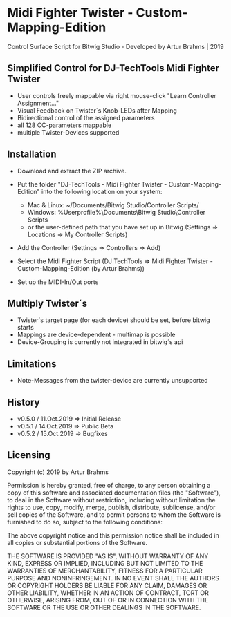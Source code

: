 # Midi Fighter Twister - Custom-Mapping-Edition 
Control Surface Script for Bitwig Studio - Developed by Artur Brahms | 2019

## Simplified Control for DJ-TechTools Midi Fighter Twister

- User controls freely mappable via right mouse-click "Learn Controller Assignment..."
- Visual Feedback on Twister´s Knob-LEDs after Mapping
- Bidirectional control of the assigned parameters
- all 128 CC-parameters mappable
- multiple Twister-Devices supported



## Installation

- Download and extract the ZIP archive.
- Put the folder "DJ-TechTools - Midi Fighter Twister - Custom-Mapping-Edition" into the following location on your system:
	- Mac & Linux: ~/Documents/Bitwig Studio/Controller Scripts/
	- Windows: %Userprofile%\Documents\Bitwig Studio\Controller Scripts
	- or the user-defined path that you have set up in Bitwig (Settings => Locations => My Controller Scripts)
	
- Add the Controller (Settings => Controllers => Add)
- Select the Midi Fighter Script (DJ TechTools => Midi Fighter Twister - Custom-Mapping-Edition (by Artur Brahms))
- Set up the MIDI-In/Out ports



 
## Multiply Twister´s
- Twister´s target page (for each device) should be set, before bitwig starts
- Mappings are device-dependent - multimap is possible
- Device-Grouping is currently not integrated in bitwig´s api



## Limitations
- Note-Messages from the twister-device are currently unsupported



## History
- v0.5.0 / 11.Oct.2019 => Initial Release
- v0.5.1 / 14.Oct.2019 => Public Beta
- v0.5.2 / 15.Oct.2019 => Bugfixes



## Licensing

Copyright (c) 2019 by Artur Brahms
 
Permission is hereby granted, free of charge, to any person obtaining a copy
of this software and associated documentation files (the "Software"), to deal
in the Software without restriction, including without limitation the rights
to use, copy, modify, merge, publish, distribute, sublicense, and/or sell
copies of the Software, and to permit persons to whom the Software is
furnished to do so, subject to the following conditions:

The above copyright notice and this permission notice shall be included in all
copies or substantial portions of the Software.

THE SOFTWARE IS PROVIDED "AS IS", WITHOUT WARRANTY OF ANY KIND, EXPRESS OR
IMPLIED, INCLUDING BUT NOT LIMITED TO THE WARRANTIES OF MERCHANTABILITY,
FITNESS FOR A PARTICULAR PURPOSE AND NONINFRINGEMENT. IN NO EVENT SHALL THE
AUTHORS OR COPYRIGHT HOLDERS BE LIABLE FOR ANY CLAIM, DAMAGES OR OTHER
LIABILITY, WHETHER IN AN ACTION OF CONTRACT, TORT OR OTHERWISE, ARISING FROM,
OUT OF OR IN CONNECTION WITH THE SOFTWARE OR THE USE OR OTHER DEALINGS IN THE
SOFTWARE.
